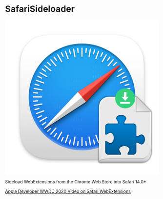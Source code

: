 # SafariSideloader

![SafariSideloader Icon](SafariSideloader.png)

Sideload WebExtensions from the Chrome Web Store into Safari 14.0+

[Apple Developer WWDC 2020 Video on Safari WebExtensions](https://developer.apple.com/videos/play/wwdc2020/10665/)
